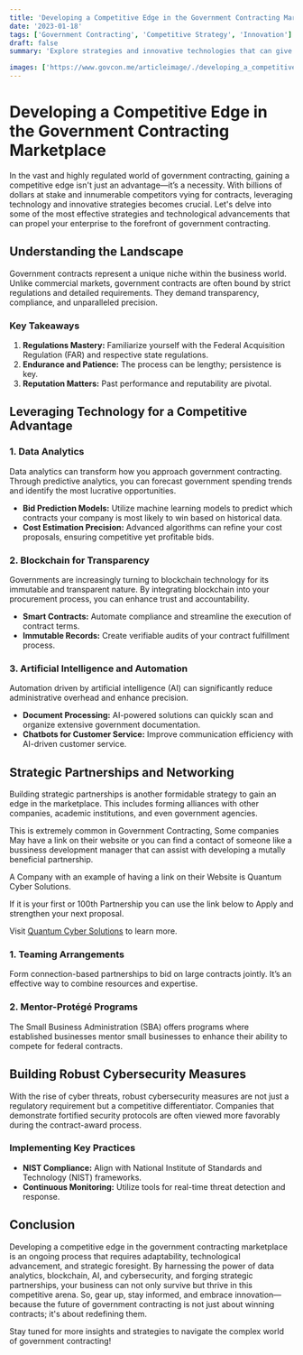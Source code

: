 ```yaml
---
title: 'Developing a Competitive Edge in the Government Contracting Marketplace'
date: '2023-01-18'
tags: ['Government Contracting', 'Competitive Strategy', 'Innovation']
draft: false
summary: 'Explore strategies and innovative technologies that can give your business a competitive advantage in the government contracting marketplace.'

images: ['https://www.govcon.me/articleimage/./developing_a_competitive_edge_in_the_government_contracting_marketplace.webp']
---
```


# Developing a Competitive Edge in the Government Contracting Marketplace

In the vast and highly regulated world of government contracting, gaining a competitive edge isn't just an advantage—it’s a necessity. With billions of dollars at stake and innumerable competitors vying for contracts, leveraging technology and innovative strategies becomes crucial. Let's delve into some of the most effective strategies and technological advancements that can propel your enterprise to the forefront of government contracting.

## Understanding the Landscape

Government contracts represent a unique niche within the business world. Unlike commercial markets, government contracts are often bound by strict regulations and detailed requirements. They demand transparency, compliance, and unparalleled precision.

### Key Takeaways
1. **Regulations Mastery:** Familiarize yourself with the Federal Acquisition Regulation (FAR) and respective state regulations.
2. **Endurance and Patience:** The process can be lengthy; persistence is key.
3. **Reputation Matters:** Past performance and reputability are pivotal.

## Leveraging Technology for a Competitive Advantage

### 1. **Data Analytics**

Data analytics can transform how you approach government contracting. Through predictive analytics, you can forecast government spending trends and identify the most lucrative opportunities.

* **Bid Prediction Models:** Utilize machine learning models to predict which contracts your company is most likely to win based on historical data.
* **Cost Estimation Precision:** Advanced algorithms can refine your cost proposals, ensuring competitive yet profitable bids.

### 2. **Blockchain for Transparency**

Governments are increasingly turning to blockchain technology for its immutable and transparent nature. By integrating blockchain into your procurement process, you can enhance trust and accountability.

* **Smart Contracts:** Automate compliance and streamline the execution of contract terms.
* **Immutable Records:** Create verifiable audits of your contract fulfillment process.

### 3. **Artificial Intelligence and Automation**

Automation driven by artificial intelligence (AI) can significantly reduce administrative overhead and enhance precision.

* **Document Processing:** AI-powered solutions can quickly scan and organize extensive government documentation.
* **Chatbots for Customer Service:** Improve communication efficiency with AI-driven customer service.

## Strategic Partnerships and Networking

Building strategic partnerships is another formidable strategy to gain an edge in the marketplace. This includes forming alliances with other companies, academic institutions, and even government agencies.

This is extremely common in Government Contracting, Some companies May have a link on their website or you can find a contact of someone like a bussiness development manager that can assist with developing a mutally beneficial partnership.

A Company with an example of having a link on their Website is Quantum Cyber Solutions.

If it is your first or 100th Partnership you can use the link below to Apply and strengthen your next proposal. 

Visit [Quantum Cyber Solutions](https://www.quantumcybersolutions.com/Partners) to learn more.

### 1. **Teaming Arrangements**

Form connection-based partnerships to bid on large contracts jointly. It’s an effective way to combine resources and expertise.

### 2. **Mentor-Protégé Programs**

The Small Business Administration (SBA) offers programs where established businesses mentor small businesses to enhance their ability to compete for federal contracts.

## Building Robust Cybersecurity Measures

With the rise of cyber threats, robust cybersecurity measures are not just a regulatory requirement but a competitive differentiator. Companies that demonstrate fortified security protocols are often viewed more favorably during the contract-award process.

### Implementing Key Practices
* **NIST Compliance:** Align with National Institute of Standards and Technology (NIST) frameworks.
* **Continuous Monitoring:** Utilize tools for real-time threat detection and response.

## Conclusion

Developing a competitive edge in the government contracting marketplace is an ongoing process that requires adaptability, technological advancement, and strategic foresight. By harnessing the power of data analytics, blockchain, AI, and cybersecurity, and forging strategic partnerships, your business can not only survive but thrive in this competitive arena. So, gear up, stay informed, and embrace innovation—because the future of government contracting is not just about winning contracts; it's about redefining them.

Stay tuned for more insights and strategies to navigate the complex world of government contracting!